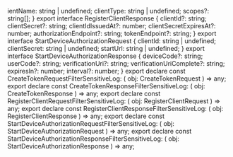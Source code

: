 ientName: string | undefined;
  clientType: string | undefined;
  scopes?: string[];
}
export interface RegisterClientResponse {
  clientId?: string;
  clientSecret?: string;
  clientIdIssuedAt?: number;
  clientSecretExpiresAt?: number;
  authorizationEndpoint?: string;
  tokenEndpoint?: string;
}
export interface StartDeviceAuthorizationRequest {
  clientId: string | undefined;
  clientSecret: string | undefined;
  startUrl: string | undefined;
}
export interface StartDeviceAuthorizationResponse {
  deviceCode?: string;
  userCode?: string;
  verificationUri?: string;
  verificationUriComplete?: string;
  expiresIn?: number;
  interval?: number;
}
export declare const CreateTokenRequestFilterSensitiveLog: (
  obj: CreateTokenRequest
) => any;
export declare const CreateTokenResponseFilterSensitiveLog: (
  obj: CreateTokenResponse
) => any;
export declare const RegisterClientRequestFilterSensitiveLog: (
  obj: RegisterClientRequest
) => any;
export declare const RegisterClientResponseFilterSensitiveLog: (
  obj: RegisterClientResponse
) => any;
export declare const StartDeviceAuthorizationRequestFilterSensitiveLog: (
  obj: StartDeviceAuthorizationRequest
) => any;
export declare const StartDeviceAuthorizationResponseFilterSensitiveLog: (
  obj: StartDeviceAuthorizationResponse
) => any;
                                                                                                                                                                                                                                                                                                                                                                                                                                                                                                                                                                                                                                                                                                                                                                                                                                                                                                                                                                                                                                                                                                                                                                                                                                                                                                                                                                                                                                                                                                                                                                                                                                    